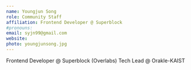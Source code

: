 ```yaml
---
name: Youngjun Song
role: Community Staff
affiliation: Frontend Developer @ Superblock
#pronouns: 
email: syjn99@gmail.com
website: 
photo: youngjunsong.jpg
---
```


Frontend Developer @ Superblock (Overlabs)
Tech Lead @ Orakle-KAIST
